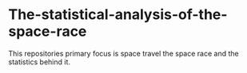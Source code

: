 # The-statistical-analysis-of-the-space-race
This repositories primary focus is space travel the space race and the statistics behind it.

